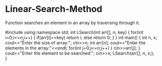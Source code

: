 # Linear-Search-Method
Function searches an element in an array by traversing through it.

#include <iostream>
using namespace std;
int LSearch(int arr[], n, key)
{
  for(int i=0;i<=n;i++)
  {
    if(arr[i]==key)
      return i;
    else
      return 0;
  }
}
int main()
{
  int n, x;
  cout<<"Ënter the size of array:";
  cin>>n;
  int arr[n];
  cout<<"Enter the elements in the array:"<<endl;
  for(int j=0;j<=n;j++)
  {
    cin>>arr[j];
  }
  cout<<"Enter the element to be searched:";
  cin>>x;
  LSearch(arr[], n, x;);  
}
